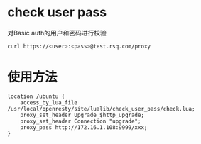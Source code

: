 # check user pass

对Basic auth的用户和密码进行校验
```bash
curl https://<user>:<pass>@test.rsq.com/proxy
```

# 使用方法
```
location /ubuntu {
    access_by_lua_file /usr/local/openresty/site/lualib/check_user_pass/check.lua;
    proxy_set_header Upgrade $http_upgrade;
    proxy_set_header Connection "upgrade";
    proxy_pass http://172.16.1.108:9999/xxx;
}
```